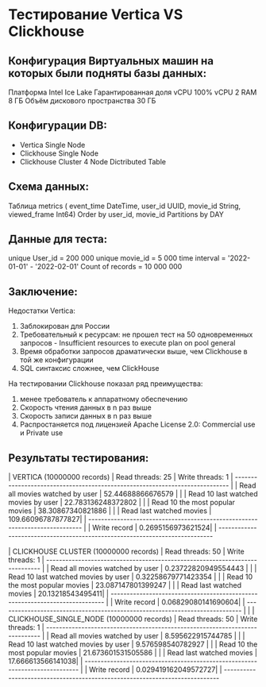 # Тестирование Vertica VS Clickhouse

## Конфигурация Виртуальных машин на которых были подняты базы данных:

Платформа Intel Ice Lake
Гарантированная доля vCPU 100%
vCPU 2
RAM 8 ГБ
Объём дискового пространства 30 ГБ

## Конфигурации DB:
* Vertica Single Node 
* Clickhouse Single Node 
* Clickhouse Cluster 4 Node Dictributed Table


## Схема данных:
Таблица metrics (
    event_time DateTime, 
    user_id UUID, 
    movie_id String, 
    viewed_frame Int64) 
    Order by user_id, movie_id
    Partitions by DAY

## Данные для теста:
unique User_id = 200 000
unique movie_id = 5 000
time interval = '2022-01-01' - '2022-02-01'
Count of records = 10 000 000

## Заключение:
Недостатки Vertica:
1) Заблокирован для России
2) Требовательный к ресурсам: не прошел тест на 50 одновременных запросов - Insufficient resources to execute plan on pool general
3) Время обработки запросов драматически выше, чем Clickhouse в той же конфигурации 
3) SQL синтаксис сложнее, чем ClickHouse


На тестировании Clickhouse показал ряд преимущества:
1) менее требователь к аппаратному обеспечению 
2) Скорость чтения данных в n раз выше
3) Скорость записи данных в n раз выше
4) Распростаняется под лицензией Apache License 2.0:  Commercial use и  Private use 


## Результаты тестирования:

  |  VERTICA (10000000 records)
  |     Read threads: 25
  |     Write threads: 1
  |     ----------------------------------------------------------------------------
  |     | Read all movies watched by user          | 52.44688866676579 |
  |     | Read 10 last watched movies by user      | 22.783136248372802 |
  |     | Read 10 the most popular movies          | 38.30867340821886 |
  |     | Read last watched movies                 | 109.66096787877827|
  |     ----------------------------------------------------------------------------
  |     | Write record                             | 0.2695156973621524|
  |     ----------------------------------------------------------------------------

  |  CLICKHOUSE CLUSTER (10000000 records)
  |     Read threads: 50
  |     Write threads: 1
  |     ----------------------------------------------------------------------------
  |     | Read all movies watched by user          | 0.23722820949554443 |
  |     | Read 10 last watched movies by user      | 0.32258679771423354 |
  |     | Read 10 the most popular movies          | 23.087147801399247 |
  |     | Read last watched movies                 | 20.13218543495411|
  |     ----------------------------------------------------------------------------
  |     | Write record                             | 0.06829080141690604|
  |     ----------------------------------------------------------------------------
  |
  |
  |  CLICKHOUSE_SINGLE_NODE (10000000 records)
  |     Read threads: 50
  |     Write threads: 1
  |     ----------------------------------------------------------------------------
  |     | Read all movies watched by user          | 8.595622915744785 |
  |     | Read 10 last watched movies by user      | 9.576598540782927 |
  |     | Read 10 the most popular movies          | 21.673601531505586 |
  |     | Read last watched movies                 | 17.666613566141038|
  |     ----------------------------------------------------------------------------
  |     | Write record                             | 0.029419162049572727|
  |     ----------------------------------------------------------------------------




